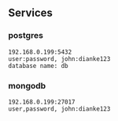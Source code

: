 ## Services
### postgres

```
192.168.0.199:5432
user:password, john:dianke123
database name: db
```

### mongodb

```
192.168.0.199:27017
user,password, john:dianke123

```

